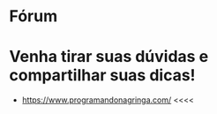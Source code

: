 # Fórum

# Venha tirar suas dúvidas e compartilhar suas dicas!

- https://www.programandonagringa.com/ <<<<